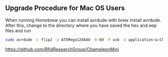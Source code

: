 ## Upgrade Procedure for Mac OS Users
When running Homebrew you can install avrdude with brew install avrdude. After this, change to the directory where you have saved the hex and eep files and run 

```bash
sudo avrdude -c flip2 -p ATXMega128A4U -B 60 -P usb -U application:w:Chameleon-Mini.hex:i -U eeprom:w:Chameleon-Mini.eep:i
```


https://github.com/RfidResearchGroup/ChameleonMini
